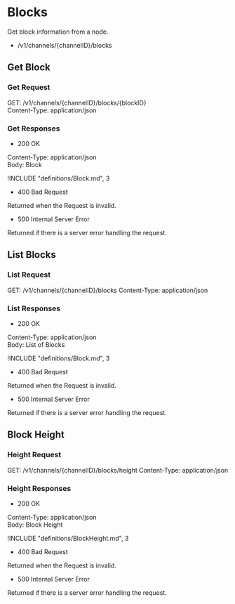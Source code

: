 # Blocks

Get block information from a node.

- /v1/channels/{channelID}/blocks

## Get Block

### Get Request

GET: /v1/channels/{channelID}/blocks/{blockID}  
Content-Type: application/json  

### Get Responses

- 200 OK

Content-Type: application/json  
Body: Block

!INCLUDE "definitions/Block.md", 3

- 400 Bad Request

Returned when the Request is invalid.

- 500 Internal Server Error

Returned if there is a server error handling the request.

## List Blocks

### List Request

GET: /v1/channels/{channelID}/blocks
Content-Type: application/json  

### List Responses

- 200 OK

Content-Type: application/json  
Body: List of Blocks

!INCLUDE "definitions/Block.md", 3

- 400 Bad Request

Returned when the Request is invalid.

- 500 Internal Server Error

Returned if there is a server error handling the request.

## Block Height

### Height Request

GET: /v1/channels/{channelID}/blocks/height
Content-Type: application/json  

### Height Responses

- 200 OK

Content-Type: application/json  
Body: Block Height

!INCLUDE "definitions/BlockHeight.md", 3

- 400 Bad Request

Returned when the Request is invalid.

- 500 Internal Server Error

Returned if there is a server error handling the request.
